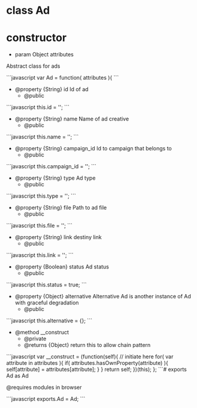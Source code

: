 # class Ad

# constructor 

* param Object attributes

<p>Abstract class for ads</p>
```javascript
var Ad = function( attributes ){
```
<ul>
<li>@property {String} id Id of ad
<ul><li>@public</li></ul></li>
</ul>
```javascript
this.id = '';
```
<ul>
<li>@property {String} name Name of ad creative
<ul><li>@public</li></ul></li>
</ul>
```javascript
this.name = '';
```
<ul>
<li>@property {String} campaign_id Id to campaign that belongs to
<ul><li>@public</li></ul></li>
</ul>
```javascript
this.campaign_id = '';
```
<ul>
<li>@property {String} type Ad type
<ul><li>@public</li></ul></li>
</ul>
```javascript
this.type = '';
```
<ul>
<li>@property {String} file Path to ad file
<ul><li>@public</li></ul></li>
</ul>
```javascript
this.file = '';
```
<ul>
<li>@property {String} link destiny link
<ul><li>@public</li></ul></li>
</ul>
```javascript
this.link = '';
```
<ul>
<li>@property {Boolean} status Ad status
<ul><li>@public</li></ul></li>
</ul>
```javascript
this.status = true;
```
<ul>
<li>@property {Object} alternative Alternative Ad is another instance of Ad with graceful degradation
<ul><li>@public</li></ul></li>
</ul>
```javascript
this.alternative = {};
```
<ul>
<li>@method __construct
<ul><li>@private</li>
<li>@returns {Object} return this to allow chain pattern</li></ul></li>
</ul>
```javascript
var __construct = (function(self){
		// initiate here
		for( var attribute in attributes ){
			if( attributes.hasOwnProperty(attribute) ){
				self[attribute] = attributes[attribute];
			}
		}
		return self;
	})(this);
};
```# exports Ad as Ad


<p>@requires modules in browser</p>
```javascript
exports.Ad = Ad;
```
